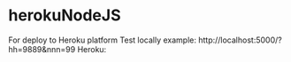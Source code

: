 # herokuNodeJS
For deploy to Heroku platform
Test locally example:
http://localhost:5000/?hh=9889&nnn=99
Heroku:
